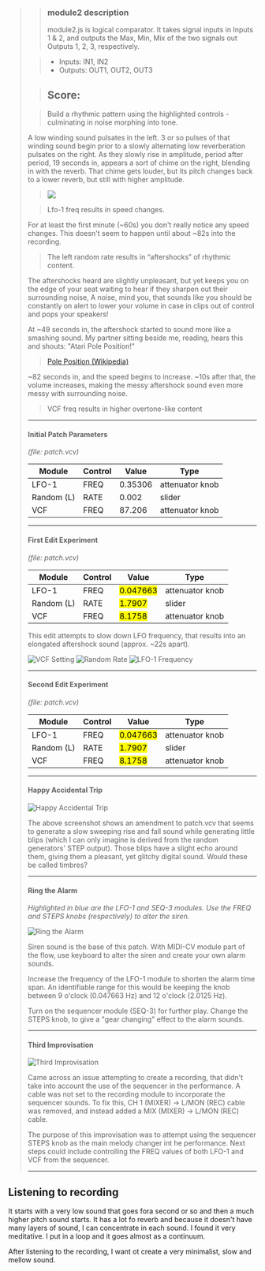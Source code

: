 > >### module2 description
> >module2.js is logical comparator. It takes signal inputs in Inputs 1 & 2, and outputs the Max, Min, Mix of the two signals out Outputs 1, 2, 3, respectively.
> 
> >- Inputs: IN1, IN2
> >- Outputs: OUT1, OUT2, OUT3
> 
> >## Score:
> 
> >Build a rhythmic pattern using the highlighted controls - culminating in noise morphing into tone.
> 
> A low winding sound pulsates in the left. 3 or so pulses of that winding sound begin prior to a slowly alternating low reverberation pulsates on the right.  As they slowly rise in amplitude, period after period, 19 seconds in, appears a sort of chime on the right, blending in with the reverb.  That chime gets louder, but its pitch changes back to a lower reverb, but still with higher amplitude.
> 
> ><img src="https://i.imgur.com/PRBBGu9.png">
> 
> >Lfo-1 freq results in speed changes.<br/>
> 
> For at least the first minute (~60s) you don't really notice any speed changes.  This doesn't seem to happen until about ~82s into the recording.
> 
> >The left random rate results in “aftershocks” of rhythmic content.<br/>
> 
> The aftershocks heard are slightly unpleasant, but yet keeps you on the edge of your seat waiting to hear if they sharpen out their surrounding noise,  A noise, mind you, that sounds like you should be constantly on alert to lower your volume in case in clips out of control and pops your speakers!
> 
> At ~49 seconds in, the aftershock started to sound more like a smashing sound. My partner sitting beside me, reading, hears this and shouts: "Atari Pole Position!"
> 
> >[Pole Position (Wikipedia)](https://en.wikipedia.org/wiki/Pole_Position)
> 
> ~82 seconds in, and the speed begins to increase.  ~10s after that, the volume increases, making the messy aftershock sound even more messy with surrounding noise.
> 
> >VCF freq results in higher overtone-like content
> 
> 
> ---
> 
> #### Initial Patch Parameters
> *(file: patch.vcv)*<br />
> 
> Module | Control | Value | Type |
> ------ | ------- | ----- | ---- |
> LFO-1  |  FREQ   | 0.35306| attenuator knob |
> Random (L) |  RATE   | 0.002 | slider |
> VCF    |  FREQ   | 87.206| attenuator knob |
> 
> ---
> 
> #### First Edit Experiment
> *(file: patch.vcv)*<br />
> 
> Module | Control | Value | Type |
> ------ | ------- | ----- | ---- |
> LFO-1  |  FREQ   | <mark>0.047663</mark> | attenuator knob |
> Random (L) |  RATE   | <mark>1.7907</mark> | slider |
> VCF    |  FREQ   | <mark>8.1758</mark> | attenuator knob |
> 
> This edit attempts to slow down LFO frequency, that results into an elongated aftershock sound (approx. ~22s apart).
> 
> ![VCF Setting](https://i.imgur.com/GuDCuZh.png)
> ![Random Rate](https://i.imgur.com/We3OF0H.png)
> ![LFO-1 Frequency](https://i.imgur.com/bgmG4QV.png)
> 
> ---
> 
> #### Second Edit Experiment
> *(file: patch.vcv)*<br />
> 
> Module | Control | Value | Type |
> ------ | ------- | ----- | ---- |
> LFO-1  |  FREQ   | <mark>0.047663</mark> | attenuator knob |
> Random (L) |  RATE   | <mark>1.7907</mark> | slider |
> VCF    |  FREQ   | <mark>8.1758</mark> | attenuator knob |
> 
> ---
> 
> #### Happy Accidental Trip
> 
> ![Happy Accidental Trip](https://i.imgur.com/huYLC1B.png)
> 
> The above screenshot shows an amendment to patch.vcv that seems to generate a slow sweeping rise and fall sound while generating little blips (which I can only imagine is derived from the random generators' STEP output).  Those blips have a slight echo around them, giving them a pleasant, yet glitchy digital sound.  Would these be called timbres?
> 
> ---
> 
> #### Ring the Alarm
> 
> _Highlighted in blue are the LFO-1 and SEQ-3 modules.  Use the FREQ and STEPS knobs (respectively) to alter the siren._
> 
> ![Ring the Alarm](https://i.imgur.com/WAVyhMN.png)
> 
> Siren sound is the base of this patch.  With MIDI-CV module part of the flow, use keyboard to alter the siren and create your own alarm sounds.
> 
> Increase the frequency of the LFO-1 module to shorten the alarm time span.  An identifiable range for this would be keeping the knob between 9 o'clock (0.047663 Hz) and 12 o'clock (2.0125 Hz).
> 
> Turn on the sequencer module (SEQ-3) for further play.  Change the STEPS knob, to give a "gear changing" effect to the alarm sounds.
> 
> ---
> 
> #### Third Improvisation
> 
> ![Third Improvisation](https://i.imgur.com/vhRjtia.png)
> 
> Came across an issue attempting to create a recording, that didn't take into account the use of the sequencer in the performance.  A cable was not set to the recording module to incorporate the sequencer sounds.  To fix this, CH 1 (MIXER) -> L/MON (REC) cable was removed, and instead added a MIX (MIXER) -> L/MON (REC) cable.
> 
> The purpose of this improvisation was to attempt using the sequencer STEPS knob as the main melody changer int he performance.  Next steps could include controlling the FREQ values of both LFO-1 and VCF from the sequencer.
> 
> ---

## Listening to recording

It starts with a very low sound that goes fora second or so and then a much higher pitch sound starts. It has a lot fo reverb and because it doesn't have many layers of sound, I can concentrate in each sound. I found it very meditative. 
I put in a loop and it goes almost as a continuum. 

After listening to the recording, I want ot create a very minimalist, slow and mellow sound. 
